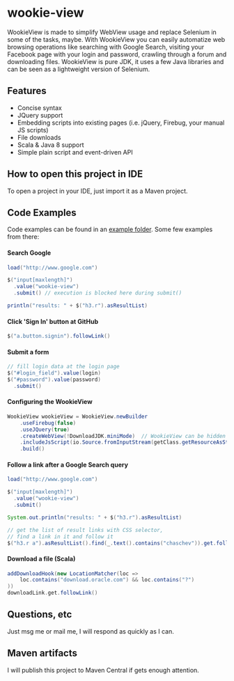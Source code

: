 wookie-view
===========

WookieView is made to simplify WebView usage and replace Selenium in some of the tasks, maybe. With WookieView you can easily automatize web browsing operations like searching with Google Search, visiting your Facebook page with your login and password, crawling through a forum and downloading files. WookieView is pure JDK, it uses a few Java libraries and can be seen as a lightweight version of Selenium.

## Features

* Concise syntax
* JQuery support
* Embedding scripts into existing pages (i.e. jQuery, Firebug, your manual JS scripts)
* File downloads
* Scala & Java 8 support
* Simple plain script and event-driven API

## How to open this project in IDE

To open a project in your IDE, just import it as a Maven project.

## Code Examples

Code examples can be found in an [example folder](https://github.com/chaschev/wookie-view/tree/master/src/test/scala/wookie/example). Some few examples from there:

#### Search Google

```java
load("http://www.google.com")

$("input[maxlength]")
  .value("wookie-view")
  .submit() // execution is blocked here during submit()

println("results: " + $("h3.r").asResultList)
```

#### Click 'Sign In' button at GitHub

```java
$("a.button.signin").followLink()
```

#### Submit a form

```java
// fill login data at the login page
$("#login_field").value(login)
$("#password").value(password)
  .submit()
```

#### Configuring the WookieView

```java
WookieView wookieView = WookieView.newBuilder
    .useFirebug(false)
    .useJQuery(true)
    .createWebView(!DownloadJDK.miniMode)  // WookieView can be hidden
    .includeJsScript(io.Source.fromInputStream(getClass.getResourceAsStream("/wookie/downloadJDK.js")).mkString)
    .build()
```

#### Follow a link after a Google Search query
   
```java
load("http://www.google.com")

$("input[maxlength]")
  .value("wookie-view")
  .submit()

System.out.println("results: " + $("h3.r").asResultList)

// get the list of result links with CSS selector,
// find a link in it and follow it
$("h3.r a").asResultList().find(_.text().contains("chaschev")).get.followLink()
```

#### Download a file (Scala)

```scala
addDownloadHook(new LocationMatcher(loc =>
    loc.contains("download.oracle.com") && loc.contains("?")
))
downloadLink.get.followLink()
```

## Questions, etc

Just msg me or mail me, I will respond as quickly as I can.

## Maven artifacts

I will publish this project to Maven Central if gets enough attention.
